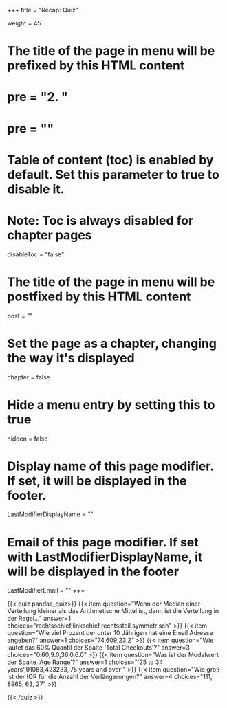 +++
title = "Recap: Quiz"

weight = 45
# The title of the page in menu will be prefixed by this HTML content
# pre = "<b>2. </b>"
# pre = "<i class='fab fa-github'></i>"
# Table of content (toc) is enabled by default. Set this parameter to true to disable it.
# Note: Toc is always disabled for chapter pages
disableToc = "false"

# The title of the page in menu will be postfixed by this HTML content
post = ""
# Set the page as a chapter, changing the way it's displayed
chapter = false
# Hide a menu entry by setting this to true
hidden = false
# Display name of this page modifier. If set, it will be displayed in the footer.
LastModifierDisplayName = ""
# Email of this page modifier. If set with LastModifierDisplayName, it will be displayed in the footer
LastModifierEmail = ""
+++

{{< quiz pandas_quiz>}}
{{< item question="Wenn der Median einer Verteilung kleiner als das Arithmetische Mittel ist, dann ist die Verteilung in der Regel..." answer=1 choices="rechtsschief,linkschief,rechtssteil,symmetrisch" >}}
{{< item question="Wie viel Prozent der unter 10 Jährigen hat eine Email Adresse angeben?" answer=1 choices="74,609,23,2" >}}
{{< item question="Wie lautet das 60% Quantil der Spalte 'Total Checkouts'?" answer=3 choices="0.60,9.0,36.0,6.0" >}}
{{< item question="Was ist der Modalwert der Spalte 'Age Range'?" answer=1 choices="'25 to 34 years',91083,423233,'75 years and over'" >}}
{{< item question="Wie groß ist der IQR für die Anzahl der Verlängerungen?" answer=4 choices="111, 8965, 63, 27" >}}

{{< /quiz >}}
